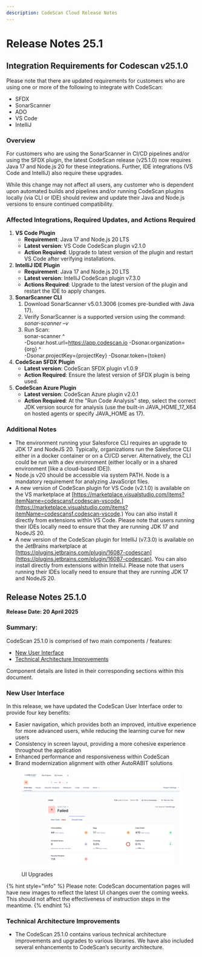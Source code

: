 ```yaml
---
description: CodeScan Cloud Release Notes
---
```


# Release Notes 25.1

## Integration Requirements for Codescan v25.1.0

Please note that there are updated requirements for customers who are using one or more of the following to integrate with CodeScan:

* SFDX
* SonarScanner
* ADO
* VS Code
* IntelliJ&#x20;

### Overview

For customers who are using the SonarScanner in CI/CD pipelines and/or using the SFDX plugin, the latest CodeScan release (v25.1.0) now requires Java 17 and Node.js 20 for these integrations.  Further, IDE integrations (VS Code and IntelliJ) also require these upgrades.

While this change may not affect all users, any customer who is dependent upon automated builds and pipelines and/or running CodeScan plugins locally (via CLI or IDE) should review and update their Java and Node.js versions to ensure continued compatibility.&#x20;

### Affected Integrations, Required Updates, and Actions Required

1. **VS Code Plugin**&#x20;
   * **Requirement**: Java 17 and Node.js 20 LTS&#x20;
   * **Latest version**: VS Code CodeScan plugin v2.1.0&#x20;
   * **Action Required**: Upgrade to latest version of the plugin and restart VS Code after verifying installations.&#x20;
2. **IntelliJ IDE Plugin**&#x20;
   * **Requirement**: Java 17 and Node.js 20 LTS&#x20;
   * **Latest version**: IntelliJ CodeScan plugin v7.3.0&#x20;
   * **Actions Required**: Upgrade to the latest version of the plugin and restart the IDE to apply changes.&#x20;
3. **SonarScanner CLI**&#x20;
   1. Download SonarScanner v5.0.1.3006 (comes pre-bundled with Java 17).&#x20;
   2. Verify SonarScanner is a supported version using the command: _sonar-scanner –v_
   3. Run Scan: \
      sonar-scanner ^ \
      -Dsonar.host.url=https://app.codescan.io -Dsonar.organization={org} ^ \
      -Dsonar.projectKey={projectKey} -Dsonar.token={token}
4. **CodeScan SFDX Plugin**&#x20;
   * **Latest version**: CodeScan SFDX plugin v1.0.9&#x20;
   * **Action Required**: Ensure the latest version of SFDX plugin is being used.
5. **CodeScan Azure Plugin**&#x20;
   * **Latest version**: CodeScan Azure plugin v2.0.1
   * **Action Required**: At the "Run Code Analysis" step, select the correct JDK version source for analysis (use the built-in JAVA\_HOME\_17\_X64 on hosted agents or specify JAVA\_HOME as 17).

### Additional Notes

* The environment running your Salesforce CLI requires an upgrade to JDK 17 and NodeJS 20. Typically, organizations run the Salesforce CLI either in a docker container or on a CI/CD server.  Alternatively, the CLI could be run with a dev environment (either locally or in a shared environment \[like a cloud-based IDE]).
* Node.js v20 should be accessible via system PATH. Node is a mandatory requirement for analyzing JavaScript files.&#x20;
* A new version of CodeScan plugin for VS Code (v2.1.0) is available on the VS marketplace at [https://marketplace.visualstudio.com/items?itemName=codescansf.codescan-vscode.](https://marketplace.visualstudio.com/items?itemName=codescansf.codescan-vscode.) You can also install it directly from extensions within VS Code. Please note that users running their IDEs locally need to ensure that they are running JDK 17 and NodeJS 20.
* A new version of the CodeScan plugin for IntelliJ (v7.3.0) is available on the JetBrains marketplace at [https://plugins.jetbrains.com/plugin/16087-codescan](https://plugins.jetbrains.com/plugin/16087-codescan). You can also install directly from extensions within IntelliJ.  Please note that users running their IDEs locally need to ensure that they are running JDK 17 and NodeJS 20.

## Release Notes 25.1.0&#x20;

**Release Date: 20 April 2025**&#x20;

### Summary:&#x20;

CodeScan 25.1.0 is comprised of two main components / features:&#x20;

* [New User Interface ](release-notes-25.1.md#new-user-interface)
* [Technical Architecture Improvements ](release-notes-25.1.md#technical-architecture-improvements)

Component details are listed in their corresponding sections within this document.&#x20;

### New User Interface&#x20;

In this release, we have updated the CodeScan User Interface order to provide four key benefits:&#x20;

* Easier navigation, which provides both an improved, intuitive experience for more advanced users, while reducing the learning curve for new users
* Consistency in screen layout, providing a more cohesive experience throughout the application  &#x20;
* Enhanced performance and responsiveness within CodeScan&#x20;
* Brand modernization alignment with other AutoRABIT solutions&#x20;

<figure><img src="../../../../.gitbook/assets/image.png" alt=""><figcaption><p>UI Upgrades</p></figcaption></figure>

{% hint style="info" %}
Please note: CodeScan documentation pages will have new images to reflect the latest UI changes over the coming weeks. This should not affect the effectiveness of instruction steps in the meantime.&#x20;
{% endhint %}

### Technical Architecture Improvements&#x20;

* The CodeScan 25.1.0 contains various technical architecture improvements and upgrades to various libraries. We have also included several enhancements to CodeScan’s security architecture.

&#x20;&#x20;

&#x20;

&#x20;
